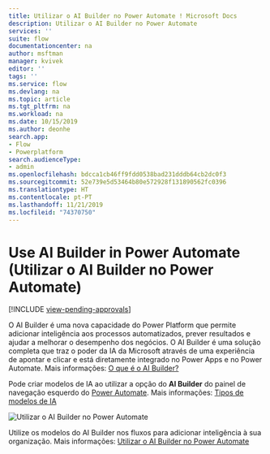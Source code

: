 ```yaml
---
title: Utilizar o AI Builder no Power Automate ! Microsoft Docs
description: Utilizar o AI Builder no Power Automate
services: ''
suite: flow
documentationcenter: na
author: msftman
manager: kvivek
editor: ''
tags: ''
ms.service: flow
ms.devlang: na
ms.topic: article
ms.tgt_pltfrm: na
ms.workload: na
ms.date: 10/15/2019
ms.author: deonhe
search.app:
- Flow
- Powerplatform
search.audienceType:
- admin
ms.openlocfilehash: bdcca1cb46ff9fdd0538bad231dddb64cb2dc0f3
ms.sourcegitcommit: 52e739e5d53464b80e572928f131890562fc0396
ms.translationtype: HT
ms.contentlocale: pt-PT
ms.lasthandoff: 11/21/2019
ms.locfileid: "74370750"
---
```

# <a name="use-ai-builder-in-power-automate"></a>Use AI Builder in Power Automate (Utilizar o AI Builder no Power Automate)
[!INCLUDE [view-pending-approvals](includes/cc-rebrand.md)]


O AI Builder é uma nova capacidade do Power Platform que permite adicionar inteligência aos processos automatizados, prever resultados e ajudar a melhorar o desempenho dos negócios. O AI Builder é uma solução completa que traz o poder da IA da Microsoft através de uma experiência de apontar e clicar e está diretamente integrado no Power Apps e no Power Automate. Mais informações: [O que é o AI Builder?](/ai-builder/)

Pode criar modelos de IA ao utilizar a opção do **AI Builder** do painel de navegação esquerdo do [Power Automate](https://flow.microsoft.com). Mais informações: [Tipos de modelos de IA](/ai-builder/model-types)

![Utilizar o AI Builder no Power Automate](./media/use-ai-builder/ai_builder.png "AI Builder no Power Automate")


Utilize os modelos do AI Builder nos fluxos para adicionar inteligência à sua organização. Mais informações: [Utilizar o AI Builder no Power Automate](/ai-builder/use-in-flow-overview)


